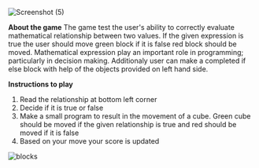 ![Screenshot (5)](https://github.com/Malaika01/Task_Learnobots/assets/96372780/26c38d21-889f-43d1-ad80-9e71dce327e7)

**About the game**
The game test the user's ability to correctly evaluate mathematical relationship between two values. If the given expression is true the user should move green block if it is false 
red block should be moved. Mathematical expression play an important role in programming; particularly in decision making. Additionaly user can make a completed if else block with  help of the objects provided on left hand side.

**Instructions to play**
1. Read the relationship at bottom left corner
2. Decide if it is true or false
3. Make a small program to result in the movement of a cube. Green cube should be moved if the given relationship is true and red should be moved if it is false
4. Based on your move your score is updated

![blocks](https://github.com/Malaika01/Task_Learnobots/assets/96372780/0acc6ff3-90be-4286-8d0d-40074def572d)
